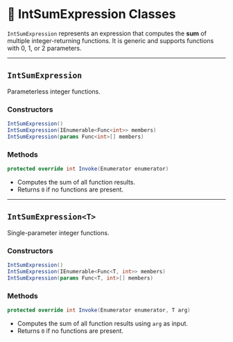 # 🧩 IntSumExpression Classes

`IntSumExpression` represents an expression that computes the **sum** of multiple integer-returning functions. It is generic and supports functions with 0, 1, or 2 parameters.

---

## `IntSumExpression`

Parameterless integer functions.

### Constructors

```csharp
IntSumExpression()
IntSumExpression(IEnumerable<Func<int>> members)
IntSumExpression(params Func<int>[] members)
```
### Methods
```csharp
protected override int Invoke(Enumerator enumerator)
```
- Computes the sum of all function results.
- Returns `0` if no functions are present.
---
## `IntSumExpression<T>`
Single-parameter integer functions.
### Constructors
```csharp
IntSumExpression()
IntSumExpression(IEnumerable<Func<T, int>> members)
IntSumExpression(params Func<T, int>[] members)
```
### Methods
```csharp
protected override int Invoke(Enumerator enumerator, T arg)
```
- Computes the sum of all function results using `arg` as input.
- Returns `0` if no functions are present.
